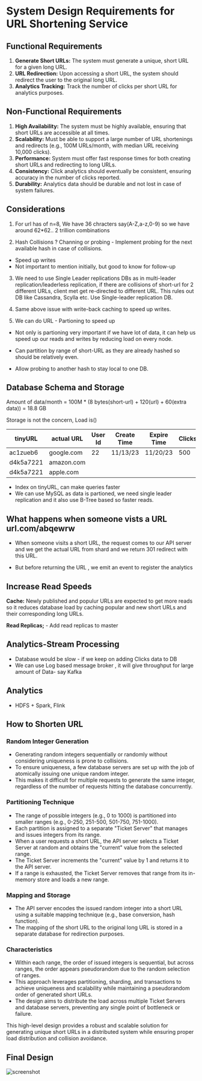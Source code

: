 # System Design Requirements for URL Shortening Service

## Functional Requirements

1. **Generate Short URLs:** The system must generate a unique, short URL for a given long URL.
2. **URL Redirection:** Upon accessing a short URL, the system should redirect the user to the original long URL.
3. **Analytics Tracking:** Track the number of clicks per short URL for analytics purposes.

## Non-Functional Requirements

1. **High Availability:** The system must be highly available, ensuring that short URLs are accessible at all times.
2. **Scalability:** Must be able to support a large number of URL shortenings and redirects (e.g., 100M URLs/month, with median URL receiving 10,000 clicks).
3. **Performance:** System must offer fast response times for both creating short URLs and redirecting to long URLs.
4. **Consistency:** Click analytics should eventually be consistent, ensuring accuracy in the number of clicks reported.
5. **Durability:** Analytics data should be durable and not lost in case of system failures.


## Considerations

1. For url has of n=8, We have 36 chracters say(A-Z,a-z,0-9) so we have around 62*62.. 2 trillion combinations

2. Hash Collisions ? Channing or probing - Implement probing for the next available hash in case of collisions.

- Speed up writes
- Not important to mention initially, but good to know for follow-up
3. We need to use Single Leader replications DBs as in multi-leader replication/leaderless replication, if there are collisions of short-url for 2 different URLs, client met get re-directed to different URL. This rules out DB like Cassandra, Scylla etc. Use Single-leader replication DB.

4. Same above issue with write-back caching to speed up writes.

5. We can do URL - Partioning to speed up

- Not only is partioning very important if we have lot of data, it can help us speed up our reads and writes by reducing load on every node.

- Can partition by range of short-URL as they are already hashed so should be relatively even.

- Allow probing to another hash to stay local to one DB.

## Database Schema and Storage

Amount of data/month = 100M * (8 bytes(short-url) + 120(url) + 60(extra data))
                     = 18.8 GB

Storage is not the concern, Load is()

| tinyURL   | actual URL       | User Id | Create Time | Expire Time | Clicks |
|-----------|------------------|---------|-------------|-------------|--------|
| ac1zueb6  | google.com       | 22      | 11/13/23    | 11/20/23    | 500    |
| d4k5a7221 | amazon.com       |         |             |             |        |
| d4k5a7221 | apple.com        |         |             |             |        |

- Index on tinyURL, can make queries faster
- We can use MySQL as data is partioned, we need single leader replication and it also use B-Tree based so faster reads.



## What happens when someone vists a URL url.com/abqewrw

- When someone visits a short URL, the request comes to our API server and we get the actual URL from shard and we return 301 redirect with this URL.

- But before returning the URL , we emit an event to register the analytics
## Increase Read Speeds


**Cache:** Newly published and populur URLs are expected to get more reads so it reduces database load by caching popular and new short URLs and their corresponding long URLs.

**Read Replicas;** - Add read replicas to master

## Analytics-Stream Processing

- Database would be slow - if we keep on adding Clicks data to DB
- We can use Log based message broker , it will give throughput for large amount of Data- say Kafka

## Analytics

- HDFS + Spark, Flink


## How to Shorten URL
### Random Integer Generation
- Generating random integers sequentially or randomly without considering uniqueness is prone to collisions.
- To ensure uniqueness, a few database servers are set up with the job of atomically issuing one unique random integer.
- This makes it difficult for multiple requests to generate the same integer, regardless of the number of requests hitting the database concurrently.

### Partitioning Technique
- The range of possible integers (e.g., 0 to 1000) is partitioned into smaller ranges (e.g., 0-250, 251-500, 501-750, 751-1000).
- Each partition is assigned to a separate "Ticket Server" that manages and issues integers from its range.
- When a user requests a short URL, the API server selects a Ticket Server at random and obtains the "current" value from the selected range.
- The Ticket Server increments the "current" value by 1 and returns it to the API server.
- If a range is exhausted, the Ticket Server removes that range from its in-memory store and loads a new range.

### Mapping and Storage
- The API server encodes the issued random integer into a short URL using a suitable mapping technique (e.g., base conversion, hash function).
- The mapping of the short URL to the original long URL is stored in a separate database for redirection purposes.

### Characteristics
- Within each range, the order of issued integers is sequential, but across ranges, the order appears pseudorandom due to the random selection of ranges.
- This approach leverages partitioning, sharding, and transactions to achieve uniqueness and scalability while maintaining a pseudorandom order of generated short URLs.
- The design aims to distribute the load across multiple Ticket Servers and database servers, preventing any single point of bottleneck or failure.

This high-level design provides a robust and scalable solution for generating unique short URLs in a distributed system while ensuring proper load distribution and collision avoidance.

## Final Design

![screenshot](https://github.com/khansamad99/Adventure-Space/blob/main/frontend/src/images/image%20(1).png)
